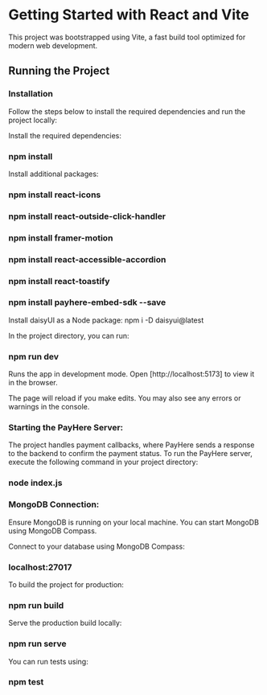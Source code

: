 # Getting Started with React and Vite

This project was bootstrapped using Vite, a fast build tool optimized for modern web development.

## Running the Project

### Installation
Follow the steps below to install the required dependencies and run the project locally:

Install the required dependencies:
### npm install

Install additional packages:
### npm install react-icons
### npm install react-outside-click-handler
### npm install framer-motion
### npm install react-accessible-accordion
### npm install react-toastify
### npm install payhere-embed-sdk --save

Install daisyUI as a Node package:
npm i -D daisyui@latest

In the project directory, you can run:

### npm run dev

Runs the app in development mode.
Open [http://localhost:5173] to view it in the browser.

The page will reload if you make edits. You may also see any errors or warnings in the console.

### Starting the PayHere Server:
The project handles payment callbacks, where PayHere sends a response to the backend to confirm the payment status.
To run the PayHere server, execute the following command in your project directory:

### node index.js

### MongoDB Connection:
Ensure MongoDB is running on your local machine. You can start MongoDB using MongoDB Compass.

Connect to your database using MongoDB Compass:
### localhost:27017

To build the project for production:
### npm run build

Serve the production build locally:
### npm run serve

You can run tests using:
### npm test

